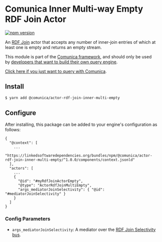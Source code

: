 # Comunica Inner Multi-way Empty RDF Join Actor

[![npm version](https://badge.fury.io/js/%40comunica%2Factor-rdf-join-inner-multi-empty.svg)](https://www.npmjs.com/package/@comunica/actor-rdf-join-inner-multi-empty)

An [RDF Join](https://github.com/comunica/comunica/tree/master/packages/bus-rdf-join) actor
that accepts any number of inner-join entries of which at least one is empty and returns an empty stream.

This module is part of the [Comunica framework](https://github.com/comunica/comunica),
and should only be used by [developers that want to build their own query engine](https://comunica.dev/docs/modify/).

[Click here if you just want to query with Comunica](https://comunica.dev/docs/query/).

## Install

```bash
$ yarn add @comunica/actor-rdf-join-inner-multi-empty
```

## Configure

After installing, this package can be added to your engine's configuration as follows:
```text
{
  "@context": [
    ...
    "https://linkedsoftwaredependencies.org/bundles/npm/@comunica/actor-rdf-join-inner-multi-empty/^1.0.0/components/context.jsonld"  
  ],
  "actors": [
    ...
    {
      "@id": "#myRdfJoinActorEmpty",
      "@type": "ActorRdfJoinMultiEmpty",
      "args_mediatorJoinSelectivity": { "@id": "#mediatorJoinSelectivity" }
    }
  ]
}
```

### Config Parameters

* `args_mediatorJoinSelectivity`: A mediator over the [RDF Join Selectivity bus](https://github.com/comunica/comunica/tree/master/packages/bus-rdf-join-selectivity).

